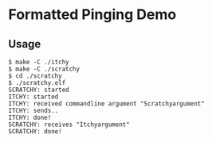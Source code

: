 # Formatted Pinging Demo

## Usage

```
$ make -C ./itchy
$ make -C ./scratchy
$ cd ./scratchy
$ ./scratchy.elf
SCRATCHY: started
ITCHY: started
ITCHY: received commandline argument "Scratchyargument"
ITCHY: sends..
ITCHY: done!
SCRATCHY: receives "Itchyargument"
SCRATCHY: done!
```
